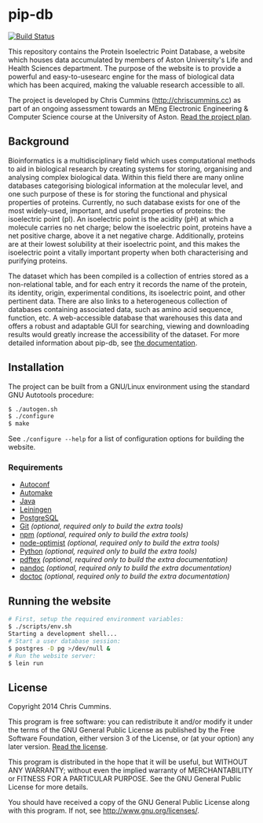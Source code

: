 # pip-db

[![Build Status](https://api.travis-ci.org/ChrisCummins/pip-db.png)](https://travis-ci.org/ChrisCummins/pip-db)

This repository contains the Protein Isoelectric Point Database, a website which
houses data accumulated by members of Aston University's Life and Health
Sciences department. The purpose of the website is to provide a powerful and
easy-to-usesearc engine for the mass of biological data which has been acquired,
making the valuable research accessible to all.

The project is developed by Chris Cummins (http://chriscummins.cc) as part of an
ongoing assessment towards an MEng Electronic Engineering & Computer Science
course at the University of Aston.
[Read the project plan](Documentation/ProjectPlan.md).

## Background

Bioinformatics is a multidisciplinary field which uses computational methods to
aid in biological research by creating systems for storing, organising and
analysing complex biological data. Within this field there are many online
databases categorising biological information at the molecular level, and one
such purpose of these is for storing the functional and physical properties of
proteins. Currently, no such database exists for one of the most widely-used,
important, and useful properties of proteins: the isoelectric point (pI). An
isoelectric point is the acidity (pH) at which a molecule carries no net charge;
below the isoelectric point, proteins have a net positive charge, above it a net
negative charge. Additionally, proteins are at their lowest solubility at their
isoelectric point, and this makes the isoelectric point a vitally important
property when both characterising and purifying proteins.

The dataset which has been compiled is a collection of entries stored as a
non-relational table, and for each entry it records the name of the protein, its
identity, origin, experimental conditions, its isoelectric point, and other
pertinent data. There are also links to a heterogeneous collection of databases
containing associated data, such as amino acid sequence, function, etc. A
web-accessible database that warehouses this data and offers a robust and
adaptable GUI for searching, viewing and downloading results would greatly
increase the accessibility of the dataset. For more detailed information about
pip-db, see [the documentation](Documentation/).

## Installation

The project can be built from a GNU/Linux environment using the
standard GNU Autotools procedure:

```sh
$ ./autogen.sh
$ ./configure
$ make
```

See `./configure --help` for a list of configuration options for building the
website.

### Requirements
* [Autoconf](http://www.gnu.org/software/autoconf/)
* [Automake](http://www.gnu.org/software/automake/)
* [Java](http://www.java.com/en/)
* [Leiningen](https://github.com/technomancy/leiningen)
* [PostgreSQL](http://www.postgresql.org/)
* [Git](http://git-scm.com/) *(optional, required only to build the extra tools)*
* [npm](https://npmjs.org/) *(optional, required only to build the extra tools)*
* [node-optimist](https://github.com/substack/node-optimist) *(optional, required only to build the extra tools)*
* [Python](http://www.python.org/) *(optional, required only to build the extra tools)*
* [pdftex](http://www.tug.org/applications/pdftex/) *(optional, required only to build the extra documentation)*
* [pandoc](http://johnmacfarlane.net/pandoc/) *(optional, required only to build the extra documentation)*
* [doctoc](https://github.com/thlorenz/doctoc) *(optional, required only to build the extra documentation)*

## Running the website

```sh
# First, setup the required environment variables:
$ ./scripts/env.sh
Starting a development shell...
# Start a user database session:
$ postgres -D pg >/dev/null &
# Run the website server:
$ lein run
```

## License

Copyright 2014 Chris Cummins.

This program is free software: you can redistribute it and/or modify it under
the terms of the GNU General Public License as published by the Free Software
Foundation, either version 3 of the License, or (at your option) any later
version. [Read the license](LICENSE).

This program is distributed in the hope that it will be useful, but WITHOUT ANY
WARRANTY; without even the implied warranty of MERCHANTABILITY or FITNESS FOR A
PARTICULAR PURPOSE.  See the GNU General Public License for more details.

You should have received a copy of the GNU General Public License along with
this program.  If not, see http://www.gnu.org/licenses/.
